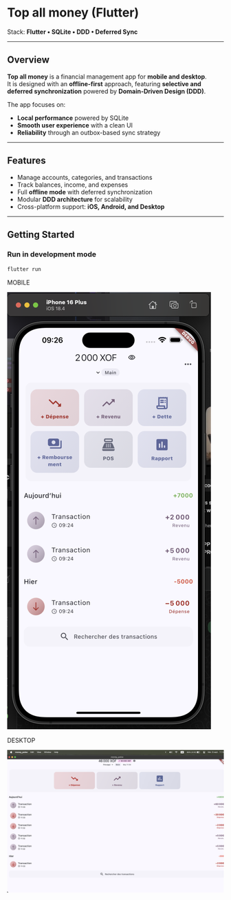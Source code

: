 # Top all money (Flutter)

Stack: **Flutter • SQLite • DDD • Deferred Sync**

---

## Overview

**Top all money** is a financial management app for **mobile and desktop**.  
It is designed with an **offline-first** approach, featuring **selective and deferred synchronization** powered by **Domain-Driven Design (DDD)**.

The app focuses on:
- **Local performance** powered by SQLite
- **Smooth user experience** with a clean UI
- **Reliability** through an outbox-based sync strategy

---

## Features

- Manage accounts, categories, and transactions
- Track balances, income, and expenses
- Full **offline mode** with deferred synchronization
- Modular **DDD architecture** for scalability
- Cross-platform support: **iOS, Android, and Desktop**

---

## Getting Started

### Run in development mode

```bash
flutter run
```

MOBILE

![topallFlutter.png](docs/topallFlutter.png)

DESKTOP

![desktop.png](docs/desktop.png)